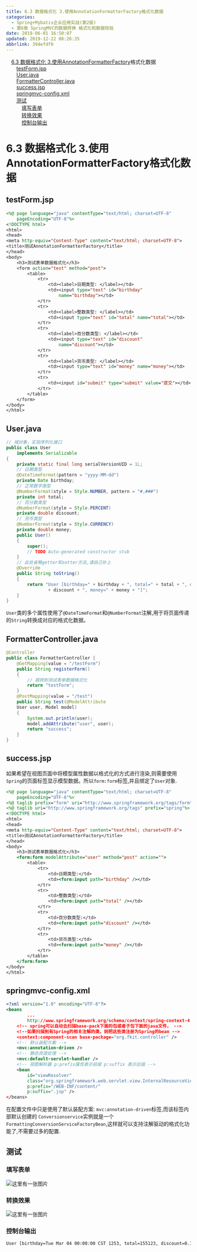 ```yaml
---
title: 6.3 数据格式化 3.使用AnnotationFormatterFactory格式化数据
categories: 
  - Spring+Mybatis企业应用实战(第2版)
  - 第6章 SpringMVC的数据转换 格式化和数据校验
date: 2019-06-01 16:50:07
updated: 2019-12-22 08:26:35
abbrlink: 394efdf0
---
```

<div id='my_toc'><a href="/JavaReadingNotes/394efdf0/#6-3-数据格式化-3-使用AnnotationFormatterFactory<A-extends-Annotation>格式化数据" class="header_1">6.3 数据格式化 3.使用AnnotationFormatterFactory<A extends Annotation>格式化数据</a><br><a href="/JavaReadingNotes/394efdf0/#testForm-jsp" class="header_2">testForm.jsp</a><br><a href="/JavaReadingNotes/394efdf0/#User-java" class="header_2">User.java</a><br><a href="/JavaReadingNotes/394efdf0/#FormatterController-java" class="header_2">FormatterController.java</a><br><a href="/JavaReadingNotes/394efdf0/#success-jsp" class="header_2">success.jsp</a><br><a href="/JavaReadingNotes/394efdf0/#springmvc-config-xml" class="header_2">springmvc-config.xml</a><br><a href="/JavaReadingNotes/394efdf0/#测试" class="header_2">测试</a><br><a href="/JavaReadingNotes/394efdf0/#填写表单" class="header_3">填写表单</a><br><a href="/JavaReadingNotes/394efdf0/#转换效果" class="header_3">转换效果</a><br><a href="/JavaReadingNotes/394efdf0/#控制台输出" class="header_3">控制台输出</a><br></div>
<style>.header_1{margin-left: 1em;}.header_2{margin-left: 2em;}.header_3{margin-left: 3em;}.header_4{margin-left: 4em;}.header_5{margin-left: 5em;}.header_6{margin-left: 6em;}</style>
<!--more-->
<script>if (navigator.platform.search('arm')==-1){document.getElementById('my_toc').style.display = 'none';}var e,p = document.getElementsByTagName('p');while (p.length>0) {e = p[0];e.parentElement.removeChild(e);}</script>

<!--end-->
# 6.3 数据格式化 3.使用AnnotationFormatterFactory<A extends Annotation>格式化数据 #
## testForm.jsp ##
```jsp
<%@ page language="java" contentType="text/html; charset=UTF-8"
    pageEncoding="UTF-8"%>
<!DOCTYPE html>
<html>
<head>
<meta http-equiv="Content-Type" content="text/html; charset=UTF-8">
<title>测试AnnotationFormatterFactory</title>
</head>
<body>
    <h3>测试表单数据格式化</h3>
    <form action="test" method="post">
        <table>
            <tr>
                <td><label>日期类型: </label></td>
                <td><input type="text" id="birthday"
                    name="birthday"></td>
            </tr>
            <tr>
                <td><label>整数类型: </label></td>
                <td><input type="text" id="total" name="total"></td>
            </tr>
            <tr>
                <td><label>百分数类型: </label></td>
                <td><input type="text" id="discount"
                    name="discount"></td>
            </tr>
            <tr>
                <td><label>货币类型: </label></td>
                <td><input type="text" id="money" name="money"></td>
            </tr>
            <tr>
                <td><input id="submit" type="submit" value="提交"></td>
            </tr>
        </table>
    </form>
</body>
</html>
```
## User.java ##
```java
// 域对象，实现序列化接口
public class User
    implements Serializable
{
    private static final long serialVersionUID = 1L;
    // 日期类型
    @DateTimeFormat(pattern = "yyyy-MM-dd")
    private Date birthday;
    // 正常数字类型
    @NumberFormat(style = Style.NUMBER, pattern = "#,###")
    private int total;
    // 百分数类型
    @NumberFormat(style = Style.PERCENT)
    private double discount;
    // 货币类型
    @NumberFormat(style = Style.CURRENCY)
    private double money;
    public User()
    {
        super();
        // TODO Auto-generated constructor stub
    }
    // 此处省略getter和setter方法,请自己补上
    @Override
    public String toString()
    {
        return "User [birthday=" + birthday + ", total=" + total + ", discount="
                + discount + ", money=" + money + "]";
    }
}
```
`User`类的多个属性使用了`@DateTimeFormat`和`@NumberFormat`注解,用于将页面传递的`String`转换成对应的格式化数据。
## FormatterController.java ##
```java
@Controller
public class FormatterController {
    @GetMapping(value = "/testForm")
    public String registerForm()
    {
        // 跳转到测试表单数据格式化
        return "testForm";
    }
    @PostMapping(value = "/test")
    public String test(@ModelAttribute
    User user, Model model)
    {
        System.out.println(user);
        model.addAttribute("user", user);
        return "success";
    }
}
```
## success.jsp ##
如果希望在视图页面中将模型属性数据以格式化的方式进行渲染,则需要使用`Spring`的页面标签显示模型数据。所以`form:form`标签,并且绑定了`User`对象.
```jsp
<%@ page language="java" contentType="text/html; charset=UTF-8"
    pageEncoding="UTF-8"%>
<%@ taglib prefix="form" uri="http://www.springframework.org/tags/form"%>
<%@ taglib uri="http://www.springframework.org/tags" prefix="spring"%>
<!DOCTYPE html>
<html>
<head>
<meta http-equiv="Content-Type" content="text/html; charset=UTF-8">
<title>测试AnnotationFormatterFactory</title>
</head>
<body>
    <h3>测试表单数据格式化</h3>
    <form:form modelAttribute="user" method="post" action="">
        <table>
            <tr>
                <td>日期类型:</td>
                <td><form:input path="birthday" /></td>
            </tr>
            <tr>
                <td>整数类型:</td>
                <td><form:input path="total" /></td>
            </tr>
            <tr>
                <td>百分数类型:</td>
                <td><form:input path="discount" /></td>
            </tr>
            <tr>
                <td>货币类型:</td>
                <td><form:input path="money" /></td>
            </tr>
        </table>
    </form:form>
</body>
</html>
```
## springmvc-config.xml ##
```xml
<?xml version="1.0" encoding="UTF-8"?>
<beans
        ...
        http://www.springframework.org/schema/context/spring-context-4.3.xsd">
    <!-- spring可以自动去扫描base-pack下面的包或者子包下面的java文件， -->
    <!--如果扫描到有Spring的相关注解的类，则把这些类注册为Spring的bean -->
    <context:component-scan base-package="org.fkit.controller" />
    <!-- 默认装配方案 -->
    <mvc:annotation-driven />
    <!-- 静态资源处理 -->
    <mvc:default-servlet-handler />
    <!-- 视图解析器 p:prefix属性表示前缀 p:suffix 表示后缀 -->
    <bean
        id="viewResolver"
        class="org.springframework.web.servlet.view.InternalResourceViewResolver"
        p:prefix="/WEB-INF/content/"
        p:suffix=".jsp" />
</beans>
```
在配置文件中只是使用了默认装配方案: `mvc:annotation-driven`标签,而该标签内部默认创建的 `Conversionservice`实例就是一个`FormattingConversionServiceFactoryBean`,这样就可以支持注解驱动的格式化功能了,不需要过多的配置.
## 测试 ##
### 填写表单 ###
![这里有一张图片](https://image-1257720033.cos.ap-shanghai.myqcloud.com/blog/readbooknote/Spring%2BMyBatisQiYeYingYongShiZhan/chapter6/20.png)
### 转换效果 ###
![这里有一张图片](https://image-1257720033.cos.ap-shanghai.myqcloud.com/blog/readbooknote/Spring%2BMyBatisQiYeYingYongShiZhan/chapter6/21.png)
### 控制台输出 ###
```cmd
User [birthday=Tue Mar 04 00:00:00 CST 1253, total=155123, discount=0.15, money=123.0]
```

